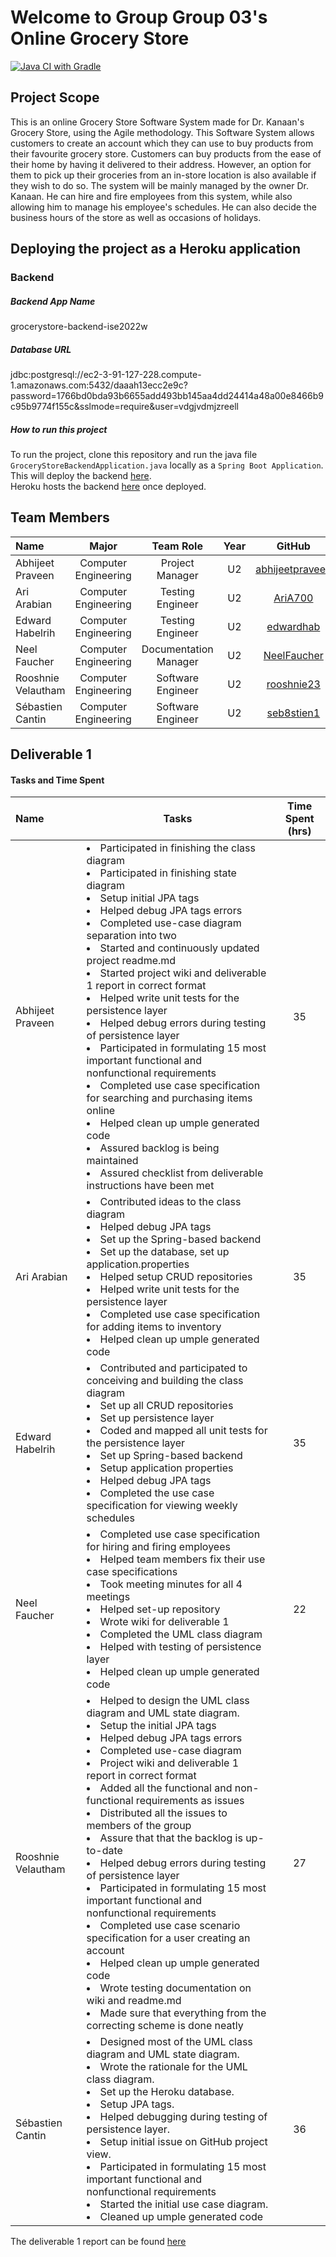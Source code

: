 # Welcome to Group Group 03's Online Grocery Store

[![Java CI with Gradle](https://github.com/McGill-ECSE321-Winter2022/project-group-group-03/actions/workflows/main.yml/badge.svg?branch=main)](https://github.com/McGill-ECSE321-Winter2022/project-group-group-03/actions/workflows/main.yml)

## Project Scope
This is an online Grocery Store Software System made for Dr. Kanaan's Grocery Store, using the Agile methodology. 
This Software System allows customers to create an account which they can use to buy products from their favourite grocery store. 
Customers can buy products from the ease of their home by having it delivered to their address. However, an option for them to pick up their groceries from 
an in-store location is also available if they wish to do so. The system will be mainly managed by the owner Dr. Kanaan. He can hire and fire employees from this system, while also allowing him to manage his employee's schedules. 
He can also decide the business hours of the store as well as occasions of holidays. 

## Deploying the project as a Heroku application
### Backend 

 ##### Backend App Name  
grocerystore-backend-ise2022w 
 ##### Database URL 
jdbc:postgresql://ec2-3-91-127-228.compute-1.amazonaws.com:5432/daaah13ecc2e9c?password=1766bd0bda93b6655add493bb145aa4dd24414a48a00e8466b9c95b9774f155c&sslmode=require&user=vdgjvdmjzreell

##### How to run this project
To run the project, clone this repository and run the java file `GroceryStoreBackendApplication.java` locally as a  `Spring Boot Application`. \
This will deploy the backend [here](http://localhost:8080/). \
Heroku hosts the backend [here](https://grocerystore-backend-ise2022w.herokuapp.com/) once deployed.

## Team Members 
| Name| Major|Team Role| Year |GitHub|
| :--- |:---: |:---: | :---:| :---:|
|Abhijeet Praveen | Computer Engineering| Project Manager|U2| [abhijeetpraveen](https://github.com/abhijeetpraveen)|
|Ari Arabian | Computer Engineering| Testing Engineer|U2|[AriA700](https://github.com/AriA700)|
|Edward Habelrih     | Computer Engineering| Testing Engineer|U2|[edwardhab](https://github.com/edwardhab)|
|Neel Faucher | Computer Engineering| Documentation Manager| U2|[NeelFaucher](https://github.com/NeelFaucher)|
|Rooshnie Velautham | Computer Engineering| Software Engineer| U2|[rooshnie23](https://github.com/rooshnie23)|
|Sébastien Cantin    | Computer Engineering | Software Engineer|U2 |[seb8stien1](https://github.com/seb8stien1)|

## Deliverable 1 

#### Tasks and Time Spent
| Name| Tasks|Time Spent (hrs)|
| :--- |--- |:---: |
|Abhijeet Praveen |<li> Participated in finishing the class diagram        <li> Participated in finishing state diagram<li> Setup initial JPA tags<li>Helped debug JPA tags errors<li>Completed use-case diagram separation into two<li>Started and continuously updated project readme.md<li>Started project wiki and deliverable 1 report in correct format<li>Helped write unit tests for the persistence layer<li>Helped debug errors during testing of persistence layer<li>Participated in formulating 15 most important functional and nonfunctional requirements<li>Completed use case specification for searching and purchasing items online<li>Helped clean up umple generated code<li>Assured backlog is being maintained<li>Assured checklist from deliverable instructions have been met|35| 
|Ari Arabian |<li>Contributed ideas to the class diagram<li>Helped debug JPA tags<li>Set up the Spring-based backend<li>Set up the database, set up application.properties<li>Helped setup CRUD repositories<li>Helped write unit tests for the persistence layer<li>Completed use case specification for adding items to inventory<li>Helped clean up umple generated code| 35|
|Edward Habelrih|<li>Contributed and participated to conceiving and building the class diagram<li>Set up all CRUD repositories<li>Set up persistence layer<li>Coded and mapped all unit tests for the persistence layer<li>Set up Spring-based backend<li>Setup application properties<li>Helped debug JPA tags<li>Completed the use case specification for viewing weekly schedules| 35|
|Neel Faucher |<li>Completed use case specification for hiring and firing employees<li>Helped team members fix their use case specifications<li>Took meeting minutes for all 4 meetings<li>Helped set-up repository<li>Wrote wiki for deliverable 1<li>Completed the UML class diagram<li>Helped with testing of persistence layer<li>Helped clean up umple generated code| 22|
|Rooshnie Velautham|<li>Helped to design the UML class diagram and UML state diagram.<li>Setup the initial JPA tags<li>Helped debug JPA tags errors<li>Completed use-case diagram<li>Project wiki and deliverable 1 report in correct format<li>Added all the functional and non-functional requirements as issues<li>Distributed all the issues to members of the group<li>Assure that that the backlog is up-to-date<li>Helped debug errors during testing of persistence layer<li>Participated in formulating 15 most important functional and nonfunctional requirements<li>Completed use case scenario specification for a user creating an account<li>Helped clean up umple generated code<li>Wrote testing documentation on wiki and readme.md<li>Made sure that everything from the correcting scheme is done neatly| 27|
|Sébastien Cantin|<li>Designed most of the UML class diagram and UML state diagram.<li>Wrote the rationale for the UML class diagram.<li>Set up the Heroku database.<li>Setup JPA tags.<li>Helped debugging during testing of persistence layer.<li>Setup initial issue on GitHub project view.<li>Participated in formulating 15 most important functional and nonfunctional requirements<li>Started the initial use case diagram.<li>Cleaned up umple generated code| 36|

The deliverable 1 report can be found [here](https://github.com/McGill-ECSE321-Winter2022/project-group-group-03/wiki/Deliverable-1-Report)
